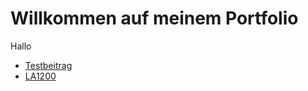 # Willkommen auf meinem Portfolio
Hallo
   * [Testbeitrag](test.md)
   * [LA1200](LA1200/LA1200.md)
